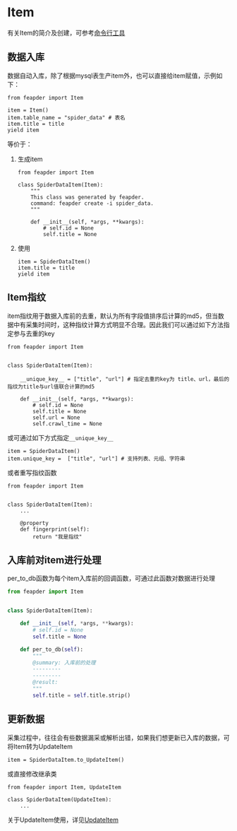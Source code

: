 # Item

有关Item的简介及创建，可参考[命令行工具](command/cmdline?id=_3-创建-item)

## 数据入库

数据自动入库，除了根据mysql表生产item外，也可以直接给item赋值，示例如下：

```
from feapder import Item

item = Item()
item.table_name = "spider_data" # 表名
item.title = title
yield item
```

等价于：
 
1. 生成item
    
    ```
    from feapder import Item
    
    class SpiderDataItem(Item):
        """
        This class was generated by feapder.
        command: feapder create -i spider_data.
        """
    
        def __init__(self, *args, **kwargs):
            # self.id = None
            self.title = None
    ```

1. 使用

    ```         
    item = SpiderDataItem()
    item.title = title
    yield item
    ```
    
## Item指纹

item指纹用于数据入库前的去重，默认为所有字段值排序后计算的md5，但当数据中有采集时间时，这种指纹计算方式明显不合理。因此我们可以通过如下方法指定参与去重的key

```
from feapder import Item


class SpiderDataItem(Item):
    
    __unique_key__ = ["title", "url"] # 指定去重的key为 title、url，最后的指纹为title与url值联合计算的md5

    def __init__(self, *args, **kwargs):
        # self.id = None
        self.title = None
        self.url = None
        self.crawl_time = None
```

或可通过如下方式指定`__unique_key__`

```
item = SpiderDataItem()
item.unique_key =  ["title", "url"] # 支持列表、元组、字符串
```

或者重写指纹函数

```
from feapder import Item


class SpiderDataItem(Item):
    ...

    @property
    def fingerprint(self):
        return "我是指纹"
```

## 入库前对item进行处理

per_to_db函数为每个item入库前的回调函数，可通过此函数对数据进行处理

```python
from feapder import Item


class SpiderDataItem(Item):

    def __init__(self, *args, **kwargs):
        # self.id = None
        self.title = None

    def per_to_db(self):
        """
        @summary: 入库前的处理
        ---------
        ---------
        @result:
        """
        self.title = self.title.strip()
```

## 更新数据

采集过程中，往往会有些数据漏采或解析出错，如果我们想更新已入库的数据，可将Item转为UpdateItem

    item = SpiderDataItem.to_UpdateItem()
    
或直接修改继承类

```
from feapder import Item, UpdateItem

class SpiderDataItem(UpdateItem):
    ...
```

关于UpdateItem使用，详见[UpdateItem](source_code/UpdateItem)
